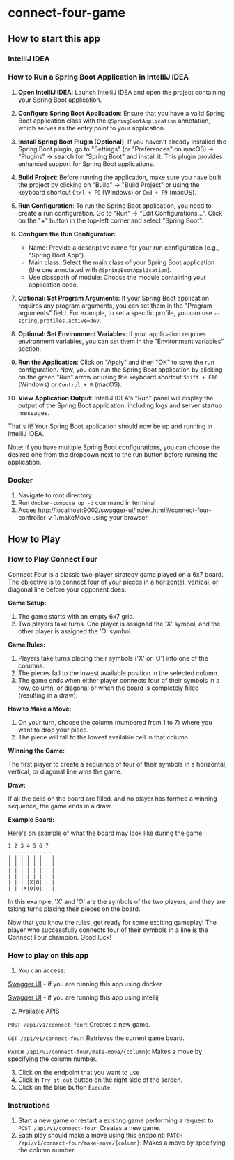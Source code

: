 # connect-four-game


## How to start this app

### IntelliJ IDEA

### How to Run a Spring Boot Application in IntelliJ IDEA

1. **Open IntelliJ IDEA**: Launch IntelliJ IDEA and open the project containing your Spring Boot application.

2. **Configure Spring Boot Application**: Ensure that you have a valid Spring Boot application class with the `@SpringBootApplication` annotation, which serves as the entry point to your application.

3. **Install Spring Boot Plugin (Optional)**: If you haven't already installed the Spring Boot plugin, go to "Settings" (or "Preferences" on macOS) -> "Plugins" -> search for "Spring Boot" and install it. This plugin provides enhanced support for Spring Boot applications.

4. **Build Project**: Before running the application, make sure you have built the project by clicking on "Build" -> "Build Project" or using the keyboard shortcut `Ctrl + F9` (Windows) or `Cmd + F9` (macOS).

5. **Run Configuration**: To run the Spring Boot application, you need to create a run configuration. Go to "Run" -> "Edit Configurations...". Click on the "+" button in the top-left corner and select "Spring Boot".

6. **Configure the Run Configuration**:
    - Name: Provide a descriptive name for your run configuration (e.g., "Spring Boot App").
    - Main class: Select the main class of your Spring Boot application (the one annotated with `@SpringBootApplication`).
    - Use classpath of module: Choose the module containing your application code.

7. **Optional: Set Program Arguments**: If your Spring Boot application requires any program arguments, you can set them in the "Program arguments" field. For example, to set a specific profile, you can use `--spring.profiles.active=dev`.

8. **Optional: Set Environment Variables**: If your application requires environment variables, you can set them in the "Environment variables" section.

9. **Run the Application**: Click on "Apply" and then "OK" to save the run configuration. Now, you can run the Spring Boot application by clicking on the green "Run" arrow or using the keyboard shortcut `Shift + F10` (Windows) or `Control + R` (macOS).

10. **View Application Output**: IntelliJ IDEA's "Run" panel will display the output of the Spring Boot application, including logs and server startup messages.

That's it! Your Spring Boot application should now be up and running in IntelliJ IDEA.

Note: If you have multiple Spring Boot configurations, you can choose the desired one from the dropdown next to the run button before running the application.

### Docker

1. Navigate to root directory
2. Run `docker-compose up -d` command in terminal
3. Acces http://localhost:9002/swagger-ui/index.html#/connect-four-controller-v-1/makeMove using your browser

## How to Play

### How to Play Connect Four

Connect Four is a classic two-player strategy game played on a 6x7 board. The objective is to connect four of your pieces in a horizontal, vertical, or diagonal line before your opponent does.

**Game Setup:**

1. The game starts with an empty 6x7 grid.
2. Two players take turns. One player is assigned the 'X' symbol, and the other player is assigned the 'O' symbol.

**Game Rules:**

1. Players take turns placing their symbols ('X' or 'O') into one of the columns.
2. The pieces fall to the lowest available position in the selected column.
3. The game ends when either player connects four of their symbols in a row, column, or diagonal or when the board is completely filled (resulting in a draw).

**How to Make a Move:**

1. On your turn, choose the column (numbered from 1 to 7) where you want to drop your piece.
2. The piece will fall to the lowest available cell in that column.

**Winning the Game:**

The first player to create a sequence of four of their symbols in a horizontal, vertical, or diagonal line wins the game.

**Draw:**

If all the cells on the board are filled, and no player has formed a winning sequence, the game ends in a draw.

**Example Board:**

Here's an example of what the board may look like during the game:

```
1 2 3 4 5 6 7
--------------
| | | | | | | |
| | | | | | | |
| | | | | | | |
| | | | | | | |
| | | |X|O| | |
| | |X|O|O| | |
```

In this example, 'X' and 'O' are the symbols of the two players, and they are taking turns placing their pieces on the board.

Now that you know the rules, get ready for some exciting gameplay! The player who successfully connects four of their symbols in a line is the Connect Four champion. Good luck!

### How to play on this app

1. You can access:

[Swagger UI](http://localhost:9002/swagger-ui/index.html#/) - if you are running this app using docker

[Swagger UI](http://localhost:8080/swagger-ui/index.html#/) - if you are running this app using intellij

2. Available APIS

`POST /api/v1/connect-four`: Creates a new game.

`GET /api/v1/connect-four`: Retrieves the current game board.

`PATCH /api/v1/connect-four/make-move/{column}`: Makes a move by specifying the column number.

3. Click on the endpoint that you want to use
4. Click in `Try it out` button on the right side of the screen.
5. Click on the blue button `Execute` 

### Instructions

1. Start a new game or restart a existing game performing a request to `POST /api/v1/connect-four`: Creates a new game.
2. Each play should make a move using this endpoint: `PATCH /api/v1/connect-four/make-move/{column}`: Makes a move by specifying the column number.
